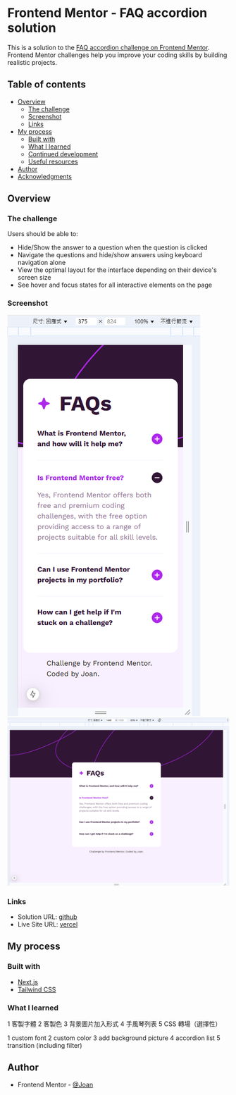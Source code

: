 # Frontend Mentor - FAQ accordion solution

This is a solution to the [FAQ accordion challenge on Frontend Mentor](https://www.frontendmentor.io/challenges/faq-accordion-wyfFdeBwBz). Frontend Mentor challenges help you improve your coding skills by building realistic projects. 

## Table of contents

- [Overview](#overview)
  - [The challenge](#the-challenge)
  - [Screenshot](#screenshot)
  - [Links](#links)
- [My process](#my-process)
  - [Built with](#built-with)
  - [What I learned](#what-i-learned)
  - [Continued development](#continued-development)
  - [Useful resources](#useful-resources)
- [Author](#author)
- [Acknowledgments](#acknowledgments)

## Overview

### The challenge

Users should be able to:

- Hide/Show the answer to a question when the question is clicked
- Navigate the questions and hide/show answers using keyboard navigation alone
- View the optimal layout for the interface depending on their device's screen size
- See hover and focus states for all interactive elements on the page

### Screenshot

![375](./screenshot-375.png)
![1440](./screenshot-1440.png)

### Links

- Solution URL: [github](https://github.com/joanneast/fm-faq-accordion.git)
- Live Site URL: [vercel](https://fm-faq-accordion-mocha.vercel.app/)

## My process

### Built with

- [Next.js](https://nextjs.org/)
- [Tailwind CSS](https://tailwindui.com/)

### What I learned

1 客製字體
2 客製色
3 背景圖片加入形式
4 手風琴列表
5 CSS 轉場（選擇性）

1 custom font
2 custom color
3 add background picture
4 accordion list
5 transition (including filter)

## Author

- Frontend Mentor - [@Joan](https://www.frontendmentor.io/profile/joanneast)
